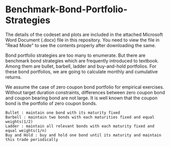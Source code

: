 # Benchmark-Bond-Portfolio-Strategies

The details of the codeset and plots are included in the attached Microsoft Word Document (.docx) file in this repository. 
You need to view the file in "Read Mode" to see the contents properly after downloading the same.

Bond portfolio strategies are too many to enumerate. But there are benchmark bond strategies which are frequently introduced to textbook. Among them are bullet, barbell, ladder and buy-and-hold portfolios. For these bond portfolios, we are going to calculate monthly and cumulative returns. 

We assume the case of zero coupon bond portfolio for empirical exercises. Without target duration constraints, differences between zero coupon bond and coupon bearing bond are not large. It is well known that the coupon bond is the portfolio of zero coupon bonds.

    Bullet : maintain one bond with its maturity fixed
    Barbell : maintain two bonds with each maturities fixed and equal weights(1/2)
    Ladder : maintain all relevant bonds with each maturity fixed and equal weights(1/n)
    Buy and Hold : buy and hold one bond until its maturity and maintain this trade periodically 
    
  
